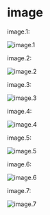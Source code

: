 # image

image.1:

![image.1](https://github.com/shawn-yin128/image_folder/blob/master/bank_churn_boxplot1.png)

image.2:

![image.2](https://github.com/shawn-yin128/image_folder/blob/master/bank_churn_boxplot2.png)

image.3:

![image.3](https://github.com/shawn-yin128/image_folder/blob/master/bank_churn_correlation1.png)

image.4:

![image.4](https://github.com/shawn-yin128/image_folder/blob/master/bank_churn_cm1.png)

image.5:

![image.5](https://github.com/shawn-yin128/image_folder/blob/master/bank_churn_cm2.png)

image.6:

![image.6](https://github.com/shawn-yin128/image_folder/blob/master/bank_churn_cm3.png)

image.7:

![image.7](https://github.com/shawn-yin128/image_folder/blob/master/bank_churn_roc.png)
